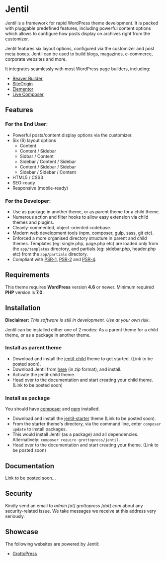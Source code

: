 # Jentil

Jentil is a framework for rapid WordPress theme development. It is packed with pluggable predefined features, including powerful content options which allows to configure how posts display on archives right from the customizer.

Jentil features six layout options, configured via the customizer and post meta boxes. Jentil can be used to build blogs, magazines, e-commerce, corporate websites and more.

It integrates seamlessly with most WordPress page builders, including:

- [Beaver Builder](https://wordpress.org/plugins/beaver-builder-lite-version/)
- [SiteOrigin](https://wordpress.org/plugins/siteorigin-panels/)
- [Elementor](https://wordpress.org/plugins/elementor/)
- [Live Composer](https://wordpress.org/plugins/live-composer-page-builder/)

## Features

### For the End User:
- Powerful posts/content display options via the customizer.
- Six (6) layout options  
    * Content
    * Content / Sidebar
    * Sidbar / Content
    * Sidebar / Content / Sidebar
    * Content / Sidebar / Sidebar
    * Sidebar / Sidebar / Content
- HTML5 / CSS3
- SEO-ready
- Responsive (mobile-ready)

### For the Developer:
- Use as package in another theme, or as parent theme for a child theme.
- Numerous action and filter hooks to allow easy extension via child themes and plugins.
- Cleanly-commented, object-oriented codebase.
- Modern web development tools (npm, composer, gulp, sass, git etc).
- Enforced a more organised directory structure in parent and child themes. Templates (eg: single.php, page.php etc) are loaded only from the `app/templates` directory, and partials (eg: sidebar.php, header.php etc) from the `app/partials` directory.
- Compliant with [PSR-1](http://www.php-fig.org/psr/psr-1/), [PSR-2](http://www.php-fig.org/psr/psr-2/) and [PSR-4](http://www.php-fig.org/psr/psr-4/).

## Requirements

This theme requires **WordPress** version **4.6** or newer. Minimum required **PHP** version is **7.0**.

## Installation

**Disclaimer:** *This software is still in development. Use at your own risk.*

Jentil can be installed either one of 2 modes: As a parent theme for a child theme, or as a package in another theme.

### Install as parent theme

- Download and install the [jentil-child](#) theme to get started. (Link to be posted soon).
- Download Jentil from [here](https://api.grottopress.com/wp-update-server/v1/?action=download&slug=jentil) (in *zip* format), and install.
- Activate the jentil-child theme.
- Head over to the documentation and start creating your child theme. (Link to be posted soon)

### Install as package

You should have [composer](https://getcomposer.org/) and [npm](https://www.npmjs.com/) installed.

- Download and install the [jentil-starter](#) theme (Link to be posted soon).
- From the starter theme's directory, via the command line, enter `composer update` to install packages.
- This would install Jentil (as a package) and all dependencies. Alternatively: `composer require grottopress/jentil`.
- Head over to the documentation and start creating your theme. (Link to be posted soon)

## Documentation

Link to be posted soon...

## Security

Kindly send an email to *admin [at] grottopress [dot] com* about any security-related issue. We take messages we receive at this address very seriously.

## Showcase

The following websites are powered by Jentil:

- [GrottoPress](https://www.grottopress.com)
